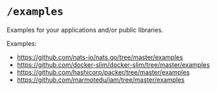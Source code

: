 # `/examples`

Examples for your applications and/or public libraries.

Examples:

* https://github.com/nats-io/nats.go/tree/master/examples
* https://github.com/docker-slim/docker-slim/tree/master/examples
* https://github.com/hashicorp/packer/tree/master/examples
* https://github.com/marmotedu/iam/tree/master/examples
